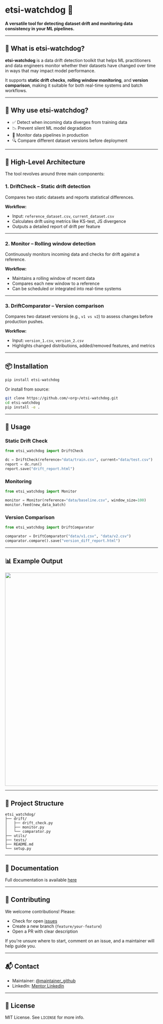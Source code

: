 # etsi-watchdog 🐶

**A versatile tool for detecting dataset drift and monitoring data consistency in your ML pipelines.**

---

## 📌 What is etsi-watchdog?

**etsi-watchdog** is a data drift detection toolkit that helps ML practitioners and data engineers monitor whether their datasets have changed over time in ways that may impact model performance.

It supports **static drift checks**, **rolling window monitoring**, and **version comparison**, making it suitable for both real-time systems and batch workflows.

---

## 🚀 Why use etsi-watchdog?

- ✅ Detect when incoming data diverges from training data
- 📉 Prevent silent ML model degradation
- 🔁 Monitor data pipelines in production
- 🔍 Compare different dataset versions before deployment

---

## 🧠 High-Level Architecture

The tool revolves around three main components:

### 1. **DriftCheck** – Static drift detection
Compares two static datasets and reports statistical differences.

**Workflow:**
- Input: `reference_dataset.csv`, `current_dataset.csv`
- Calculates drift using metrics like KS-test, JS divergence
- Outputs a detailed report of drift per feature

---

### 2. **Monitor** – Rolling window detection
Continuously monitors incoming data and checks for drift against a reference.

**Workflow:**
- Maintains a rolling window of recent data
- Compares each new window to a reference
- Can be scheduled or integrated into real-time systems

---

### 3. **DriftComparator** – Version comparison
Compares two dataset versions (e.g., `v1 vs v2`) to assess changes before production pushes.

**Workflow:**
- Input: `version_1.csv`, `version_2.csv`
- Highlights changed distributions, added/removed features, and metrics

---

## 📦 Installation

```bash
pip install etsi-watchdog
```

Or install from source:

```bash
git clone https://github.com/<org>/etsi-watchdog.git
cd etsi-watchdog
pip install -e .
```

---

## 📘 Usage

### Static Drift Check

```python
from etsi_watchdog import DriftCheck

dc = DriftCheck(reference="data/train.csv", current="data/test.csv")
report = dc.run()
report.save("drift_report.html")
```

### Monitoring

```python
from etsi_watchdog import Monitor

monitor = Monitor(reference="data/baseline.csv", window_size=100)
monitor.feed(new_data_batch)
```

### Version Comparison

```python
from etsi_watchdog import DriftComparator

comparator = DriftComparator("data/v1.csv", "data/v2.csv")
comparator.compare().save("version_diff_report.html")
```

---

## 📊 Example Output

<p align="center">
  <img src="assets/drift_report_sample.png" width="700"/>
</p>

---

## 📂 Project Structure

```text
etsi_watchdog/
├── drift/
│   ├── drift_check.py
│   ├── monitor.py
│   └── comparator.py
├── utils/
├── tests/
├── README.md
└── setup.py
```

---

## 📄 Documentation

Full documentation is available [here](https://your-docs-link.com)

---

## 🤝 Contributing

We welcome contributions! Please:

- Check for open [issues](https://github.com/<org>/etsi-watchdog/issues)
- Create a new branch (`feature/your-feature`)
- Open a PR with clear description

If you're unsure where to start, comment on an issue, and a maintainer will help guide you.

---

## 📬 Contact

- Maintainer: [@maintainer_github](https://github.com/maintainer_github)
- LinkedIn: [Mentor LinkedIn](https://linkedin.com/in/mentor-profile)

---

## 📝 License

MIT License. See `LICENSE` for more info.
